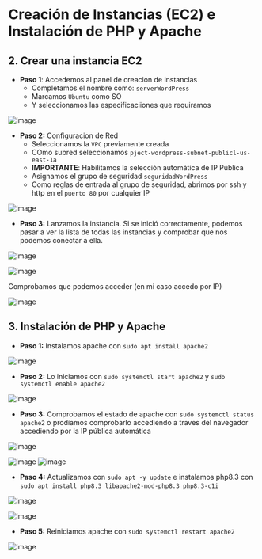 # Creación de Instancias (EC2) e Instalación de PHP y Apache

## 2. Crear una instancia EC2

- **Paso 1**: Accedemos al panel de creacion de instancias
  - Completamos el nombre como: `serverWordPress`
  - Marcamos `Ubuntu` como SO
  - Y seleccionamos las especificaciiones que requiramos

![image](https://github.com/user-attachments/assets/3f490683-8c26-40ac-8132-6e485e7e10f1)

- **Paso 2:** Configuracion de Red
  - Seleccionamos la `VPC` previamente creada
  - COmo subred seleccionamos `pject-wordpress-subnet-publicl-us-east-1a`
  - **IMPORTANTE**: Habilitamos la selección automática de IP Pública
  - Asignamos el grupo de seguridad `seguridadWordPress`
  - Como reglas de entrada al grupo de seguridad, abrimos por ssh y http en el `puerto 80` por cualquier IP
 
![image](https://github.com/user-attachments/assets/258820f4-6b57-4504-932b-fc9b1ca37363)

- **Paso 3:** Lanzamos la instancia. Si se inició correctamente, podemos pasar a ver la lista de todas las instancias y comprobar que nos podemos conectar a ella.

![image](https://github.com/user-attachments/assets/30c3cfbc-6640-421d-bae7-2591f0152702)

![image](https://github.com/user-attachments/assets/1d9e7b62-8f2d-4d71-91b1-036a25db5e58)

Comprobamos que podemos acceder (en mi caso accedo por IP)

![image](https://github.com/user-attachments/assets/5678ea1b-1314-4653-8fa0-d7ef75b457b6)

## 3. Instalación de PHP y Apache

- **Paso 1:** Instalamos apache con `sudo apt install apache2`

![image](https://github.com/user-attachments/assets/30ebff6c-9065-48ec-8c1c-16b2f7c34fe0)

- **Paso 2:** Lo iniciamos con `sudo systemctl start apache2` y `sudo systemctl enable apache2`

![image](https://github.com/user-attachments/assets/5847b441-c4fc-4267-bb49-c8a46e05d58b)

- **Paso 3:** Comprobamos el estado de apache con `sudo systemctl status apache2` o prodíamos comprobarlo accediendo a traves del navegador accediendo por la IP pública automática

![image](https://github.com/user-attachments/assets/b6c00af7-625f-40be-b17a-31710f8b6483)

![image](https://github.com/user-attachments/assets/5b255a17-a89c-452c-943f-d55f279fe451)
![image](https://github.com/user-attachments/assets/7d44a19c-0bd7-45c5-9aa2-8fa38f777791)

- **Paso 4:** Actualizamos con `sudo apt -y update` e instalamos php8.3 con `sudo apt install php8.3 libapache2-mod-php8.3 php8.3-c1i`

![image](https://github.com/user-attachments/assets/621dd701-92b9-4fbc-b9bc-9440792cf407)

![image](https://github.com/user-attachments/assets/b564ee3e-192d-4d0c-ba04-ea6d6f49f615)

- **Paso 5:** Reiniciamos apache con `sudo systemctl restart apache2`

![image](https://github.com/user-attachments/assets/e59e42d3-f8e8-49be-81ec-68330b3b12db)
